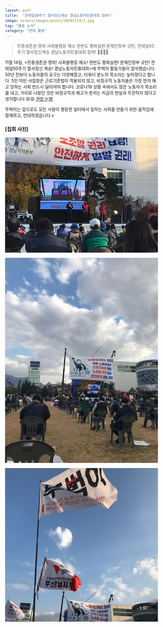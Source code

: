 ```yaml
---
layout: post
title:  "전태일50주기 열사정신계승 경남노동자민중대회 참여!"
image: assets/images/posts/20201114/1.jpg
tag: "활동 소식"
category: "연대 활동"
---
```


> 민중생존권 쟁취 사회불평등 해소 한반도 평화실현 문재인정부 규탄, 전태일50주기 열사정신계승 경남노동자민중대회 참여! 🏃‍♀️🏃‍♀️

11월 14일, <민중생존권 쟁취! 사회불평등 해소! 한반도 평화실현! 문재인정부 규탄! 전태일50주기 열사정신 계승! 경남노동자민중대회>에 뚜벅이 활동가들이 참석했습니다. 50년 전보다 노동자들의 요구는 다양해졌고, 더욱더 분노의 목소리는 높아졌다고 합니다. 5인 미만 사업장은 근로기준법이 적용되지 않고, 비정규직 노동자들은 가장 먼저 해고 당하는 사회 반드시 달라져야 합니다. 코로나19 상황 속에서도 많은 노동자가 목소리를 내고, 거리로 나왔던 것은 비정규직과 해고가 판치는 지금의 현실과 무관하지 않다고 생각합니다 😡😡 [관련 논평](/post/2020/11/13/201113/)

뚜벅이는 앞으로도 모든 사람이 평등한 일터에서 일하는 사회를 만들기 위한 움직임에 함께하고, 연대하겠습니다 ✊

### [집회 사진]
<p class="mb-5"><img class="shadow-lg" src="/assets/images/posts/20201114/2.jpg" alt="각 진보정당 경남도당 대표자들이 정치연설을 하고 있다." /></p>
<p class="mb-5"><img class="shadow-lg" src="/assets/images/posts/20201114/3.jpg" alt="본무대의 모습이 보이고, 동지들이 앉아있다." /></p>
<p class="mb-5"><img class="shadow-lg" src="/assets/images/posts/20201114/4.jpg" alt="뚜벅이 깃발이 펄럭이고 있다." /></p>
